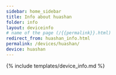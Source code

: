 ```yaml
---
sidebar: home_sidebar
title: Info about huashan
folder: info
layout: deviceinfo
# name of the page (/{{permalink}}.html)
redirect_from: huashan_info.html
permalink: /devices/huashan/
device: huashan
---
```

{% include templates/device_info.md %}
